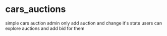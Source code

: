 # cars_auctions
simple cars auction admin only add auction and change it's state users can explore auctions and add bid for them 
